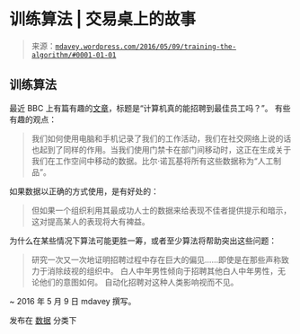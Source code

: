 <!--yml

分类：未分类

日期：2024-05-18 05:32:37

-->

# 训练算法 | 交易桌上的故事

> 来源：[`mdavey.wordpress.com/2016/05/09/training-the-algorithm/#0001-01-01`](https://mdavey.wordpress.com/2016/05/09/training-the-algorithm/#0001-01-01)

## 训练算法

最近 BBC 上有篇有趣的[文章](http://www.bbc.co.uk/news/business-36129046)，标题是“计算机真的能招聘到最佳员工吗？”。 有些有趣的观点：

> 我们如何使用电脑和手机记录了我们的工作活动，我们在社交网络上说的话也起到了同样的作用。当我们使用门禁卡在部门间移动时，这正在生成关于我们在工作空间中移动的数据。比尔·诺瓦基将所有这些数据称为“人工制品”。

如果数据以正确的方式使用，是有好处的：

> 但如果一个组织利用其最成功人士的数据来给表现不佳者提供提示和暗示，这对提高某人的表现将大有裨益。

为什么在某些情况下算法可能更胜一筹，或者至少算法将帮助突出这些问题：

> 研究一次又一次地证明招聘过程中存在巨大的偏见……即使是在那些声称致力于消除歧视的组织中。 白人中年男性倾向于招聘其他白人中年男性，无论他们的意图如何。 自动化招聘对这种人类影响视而不见。

~ 2016 年 5 月 9 日 mdavey 撰写。

发布在 [数据](https://mdavey.wordpress.com/category/data/) 分类下
